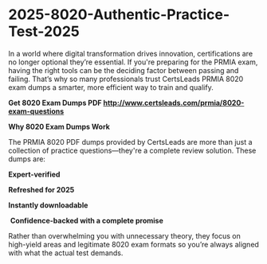 # 2025-8020-Authentic-Practice-Test-2025
<p>In a world where digital transformation drives innovation, certifications are no longer optional they&rsquo;re essential. If you&#39;re preparing for the PRMIA exam, having the right tools can be the deciding factor between passing and failing. That&rsquo;s why so many professionals trust CertsLeads PRMIA 8020 exam dumps a smarter, more efficient way to train and qualify.</p> <p><strong>Get 8020 Exam Dumps PDF&nbsp;<a href="http://www.certsleads.com/prmia/8020-exam-questions">http://www.certsleads.com/prmia/8020-exam-questions</a></strong></p> <p><strong>Why 8020 Exam Dumps Work</strong></p> <p>The PRMIA 8020 PDF dumps provided by CertsLeads are more than just a collection of practice questions&mdash;they&#39;re a complete review solution. These dumps are:</p> <p><strong>Expert-verified</strong></p> <p><strong>Refreshed for 2025</strong></p> <p><strong>Instantly downloadable</strong></p> <p>&nbsp;<strong>Confidence-backed with a complete promise</strong></p> <p>Rather than overwhelming you with unnecessary theory, they focus on high-yield areas and legitimate 8020 exam formats so you&rsquo;re always aligned with what the actual test demands.</p> <p>&nbsp;</p>
